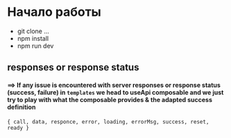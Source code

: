 # Начало работы

- git clone ...
- npm install
- npm run dev



## responses or response status 
#### ==> If any issue is encountered with server responses or response status (success, failure) in `templates`  we head to useApi composable and we just try to play with what the composable provides & the adapted success definition 

`{ call, data, responce, error, loading, errorMsg, success, reset, ready }`